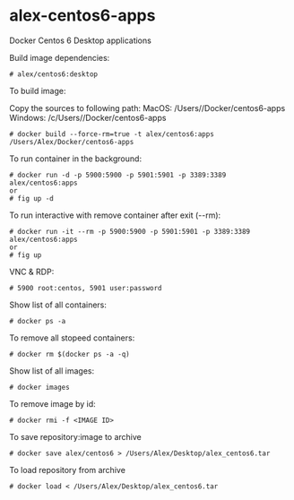 alex-centos6-apps
==========================

Docker Centos 6 Desktop applications


Build image dependencies:

```
# alex/centos6:desktop
```

To build image:

Copy the sources to following path:
MacOS: /Users/<USERNAME>/Docker/centos6-apps 
Windows: /c/Users/<USERNAME>/Docker/centos6-apps

```
# docker build --force-rm=true -t alex/centos6:apps /Users/Alex/Docker/centos6-apps
```

To run container in the background:

```
# docker run -d -p 5900:5900 -p 5901:5901 -p 3389:3389 alex/centos6:apps
or
# fig up -d
```

To run interactive with remove container after exit (--rm):

```
# docker run -it --rm -p 5900:5900 -p 5901:5901 -p 3389:3389 alex/centos6:apps
or
# fig up
```

VNC & RDP:

```
# 5900 root:centos, 5901 user:password
```

Show list of all containers:

```
# docker ps -a
```

To remove all stopeed containers:

```
# docker rm $(docker ps -a -q)
```

Show list of all images:

```
# docker images
```

To remove image by id:

```
# docker rmi -f <IMAGE ID>
```

To save repository:image to archive
```
# docker save alex/centos6 > /Users/Alex/Desktop/alex_centos6.tar
```

To load repository from archive

```
# docker load < /Users/Alex/Desktop/alex_centos6.tar
```

